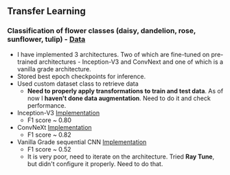  
## Transfer Learning
### Classification of flower classes (daisy, dandelion, rose, sunflower, tulip) - [Data](Transfer-learning/tiny_FR)
- I have implemented 3 architectures. Two of which are fine-tuned on pre-trained architectures - Inception-V3 and ConvNext and one of which is a vanilla grade architecture.
- Stored best epoch checkpoints for inference.
- Used custom dataset class to retrieve data
    - **Need to properly apply transformations to train and test data**. As of now I **haven't done data augmentation**. Need to do it and check performance.
- Inception-V3 [Implementation](Transfer-learning/Inception-v3.ipynb)
    - F1 score ~ 0.80
- ConvNeXt [Implementation](Transfer-learning/ConvNeXt.ipynb)
     - F1 score ~ 0.82
- Vanilla Grade sequential CNN [Implementation](Transfer-learning/Vanilla-sequential-CNN.ipynb)
    - F1 score ~ 0.52
    - It is very poor, need to iterate on the architecture. Tried **Ray Tune**, but didn't configure it properly. Need to do that.